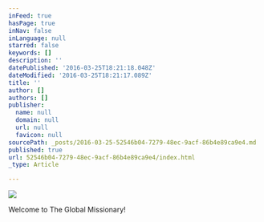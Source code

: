 ```yaml
---
inFeed: true
hasPage: true
inNav: false
inLanguage: null
starred: false
keywords: []
description: ''
datePublished: '2016-03-25T18:21:18.048Z'
dateModified: '2016-03-25T18:21:17.089Z'
title: ''
author: []
authors: []
publisher:
  name: null
  domain: null
  url: null
  favicon: null
sourcePath: _posts/2016-03-25-52546b04-7279-48ec-9acf-86b4e89ca9e4.md
published: true
url: 52546b04-7279-48ec-9acf-86b4e89ca9e4/index.html
_type: Article

---
```

![](https://the-grid-user-content.s3-us-west-2.amazonaws.com/135da6aa-72cc-4593-9dc5-248de5f7c5ae.jpg)

Welcome to The Global Missionary!